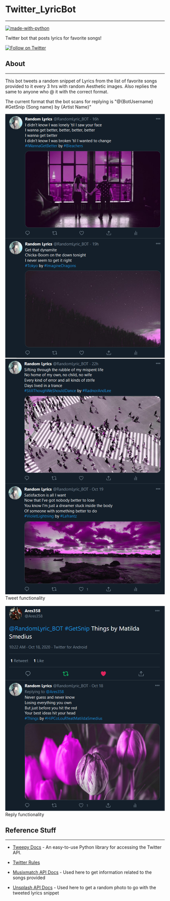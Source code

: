 # Twitter_LyricBot
----------
[![made-with-python](https://img.shields.io/badge/Made%20with-Python-1f425f.svg)](https://www.python.org/)

Twitter bot that posts lyrics for favorite songs!

[![Follow on Twitter](https://img.shields.io/twitter/follow/LGBTQotd?label=Follow&style=social)](https://twitter.com/RandomLyric_BOT)

## About
----------

This bot tweets a random snippet of Lyrics from the list of favorite songs provided to it every 3 hrs with random Aesthetic images. Also replies the same to anyone who @ it with the correct format.

The current format that the bot scans for replying is "@{BotUsername} #GetSnip {Song name} by {Artist Name}"

![Tweet1](https://github.com/Ares358/Twitter_LyricBot/blob/master/screenshots/Tweet1_SS.png)
![Tweet2](https://github.com/Ares358/Twitter_LyricBot/blob/master/screenshots/Tweet2_SS.png)
<br>
Tweet functionality
<br>
<br>
![Reply](https://github.com/Ares358/Twitter_LyricBot/blob/master/screenshots/Reply_SS.png)
<br>
Reply functionality



## Reference Stuff
----------

* [Tweepy Docs](http://www.tweepy.org/) - An easy-to-use Python library for accessing the Twitter API.

* [Twitter Rules](https://support.twitter.com/articles/76915)

* [Musixmatch API Docs](https://developer.musixmatch.com/documentation) - Used here to get information related to the songs provided

* [Unsplash API Docs](https://unsplash.com/documentation) - Used here to get a random photo to go with the tweeted lyrics snippet
